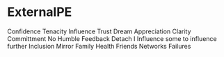 # ExternalPE

Confidence
Tenacity
Influence
Trust
Dream
Appreciation
Clarity
Committment
No
Humble
Feedback
Detach
I
Influence some to influence further
Inclusion
Mirror
Family
Health
Friends
Networks
Failures


